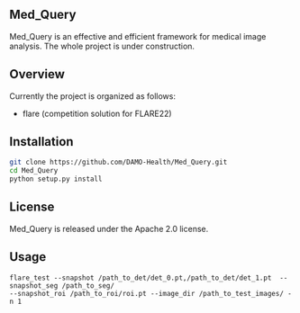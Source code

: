 ## Med_Query
Med_Query is an effective and efficient framework for medical image analysis. The whole project is under construction.

## Overview
Currently the project is organized as follows:
- flare (competition solution for FLARE22)

## Installation
```bash
git clone https://github.com/DAMO-Health/Med_Query.git
cd Med_Query
python setup.py install
```

## License
Med_Query is released under the Apache 2.0 license.

## Usage
```
flare_test --snapshot /path_to_det/det_0.pt,/path_to_det/det_1.pt  --snapshot_seg /path_to_seg/ 
--snapshot_roi /path_to_roi/roi.pt --image_dir /path_to_test_images/ -n 1
```
